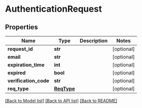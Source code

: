 # AuthenticationRequest

## Properties
Name | Type | Description | Notes
------------ | ------------- | ------------- | -------------
**request_id** | **str** |  | [optional] 
**email** | **str** |  | [optional] 
**expiration_time** | **int** |  | [optional] 
**expired** | **bool** |  | [optional] 
**verification_code** | **str** |  | [optional] 
**req_type** | [**ReqType**](ReqType.md) |  | [optional] 

[[Back to Model list]](../README.md#documentation-for-models) [[Back to API list]](../README.md#documentation-for-api-endpoints) [[Back to README]](../README.md)


